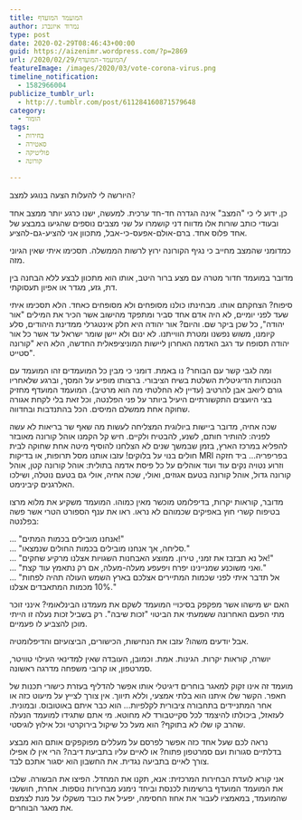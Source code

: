 ```yaml
---
title: המועמד המועדף
author: נמרוד איזנברג
type: post
date: 2020-02-29T08:46:43+00:00
guid: https://aizenimr.wordpress.com/?p=2869
url: /2020/02/29/המועמד-המועדף/
featureImage: /images/2020/03/vote-corona-virus.png
timeline_notification:
  - 1582966004
publicize_tumblr_url:
  - http://.tumblr.com/post/611284160871579648
category:
  - הומור
tags:
  - בחירות
  - סאטירה
  - פוליטיקה
  - קורונה

---
```

<span lang="he-IL">היורשה לי להעלות הצעה בנוגע למצב</span><span style="font-family:Liberation Serif, serif;"><span lang="en-US">?</span></span>

<span lang="he-IL">כן</span><span style="font-family:Liberation Serif, serif;"><span lang="en-US">, </span></span><span lang="he-IL">ידוע לי כי "המצב" אינה הגדרה חד-חד ערכית. למעשה, ישנו כרגע יותר ממצב אחד ובעודי כותב שורות אלו מדווח דני קושמרו על שני מצבים נוספים שהגיעו במבצע של אחד פלוס אחד. ברם-אולם-אפעס-כי-אבל, מתכוון אני להציע-גם-להציע.<br /> </span>

כמדומני שהמצב מחייב כי נגיף הקורונה ירוץ לרשות הממשלה. תסכימו איתי שאין הגיוני מזה.

מדובר במועמד חדור מטרה עם מצע ברור היטב, אותו הוא מתכוון לבצע ללא הבחנה בין דת, גזע, מגדר או אפיון תעסוקתי.

סיפוח? הצחקתם אותו. מבחינתו כולנו מסופחים ולא מסופחים כאחד. הלא תסכימו איתי שעד לפני יומיים, לא היה אדם אחד סביר ומתפקד מהישוב אשר הכיר את המילים "אור יהודה", כל שכן ביקר שם. והיום? אור יהודה היא חלק אינטגרלי ממדינת היהודים, סלע קיומנו, משוש נפשנו ומטרת הווייתנו. לא ינום ולא יישן שומר ישראל עד אשר כל אור יהודה תסופח עד רגב האדמה האחרון ליישות המוניציפאלית החדשה, הלא היא "קורונה סטייט".

ומה לגבי קשר עם הבוחר? נו באמת. דומני כי מבין כל המועמדים זהו המועמד עם הנוכחות הדיגיטלית השלטת בשיח הציבורי. ברצותו מופיע על המסך, וברגע שלאחריו גורם ליואב אבן להרטיב (עדיין לא החלטתי מה הוא מרטיב). המועמד המועדף מחזיק בצי היועצים התקשורתיים היעיל ביותר על פני הפלנטה, וכל זאת בלי לקחת אגורה שחוקה אחת ממשלם המיסים. הכל בהתנדבות ובחדווה.

שכה אחיה, מדובר ביישות ביולוגית המצליחה לעשות מה שאף שר בריאות לא עשה לפניה: להותיר חותם, לשנע, להבטיח ולקיים. חיש קל הקמנו אוהל קורונה מאובזר להפליא במרכז הארץ, בזמן שבמשך שנים לא הצלחנו להוסיף מיטה אחת שחוקה לבית חולים בנוי על בלוקים! עזבו אותנו מסל תרופות, או בדיקות MRI בפריפריה... ביד חזקה וזרוע נטויה נקים עוד ועוד אוהלים על כל פיסת אדמה בתולית: אוהל קורונה קטן, אוהל קורונה גדול, אוהל קורונה בטעם אגוזים, ואולי, שכה אחיה, אולי גם בטעם נוטלה, ושילכו האלרגנים קיבינימט.

מדובר, קוראות יקרות, בדיפלומט מוכשר מאין כמוהו. המועמד משקיע את מלוא מרצו בטיפוח קשרי חוץ באפיקים שכמוהם לא נראו. ראו את ענף הספורט הטרי אשר פשה בפלנטה:

... "אנחנו מובילים בכמות המתים!"  
... "סליחה, אך אנחנו מובילים בכמות החולים שנמצאו."  
... "אל נא תבזבז את זמני, טירון. ממוצע האבחנות השגויות אצלנו מרקיע שחקים!"  
... "ואני משוכנע שמניינינו יפרח ויפעפע מעלה-מעלה, אם רק נתאמץ עוד קצת."  
... "אל תדבר איתי לפני שכמות המתיירים אצלכם בארץ השמש העולה תהיה לפחות 10% מכמות המתאבדים אצלנו."

האם יש מישהו אשר מפקפק בסיכויי המועמד לשקם את מעמדנו הבינלאומי? אינני זוכר מתי הפעם האחרונה ששמעתי את הביטוי "זכות שיבה". רק בשביל זכות נעלה זו הייתי מוכן להצביע לו פעמיים.

אבל יודעים משהו? עזבו את הנחישות, הכישורים, הביצועיזם והדיפלומטיה.

יושרה, קוראות יקרות. הגינות. אמת. וכמובן, העובדה שאין למדינאי העילוי טוויטר, סמרטפון, או קרובי משפחה מדרגה ראשונה.

מועמד זה אינו זקוק למאגר בוחרים דיגיטלי אותו אפשר להדליף בעזרת כישורי תכנות של חאפר. הקשר שלו איתנו הוא בלתי אמצעי, וללא תיווך. אין צורך לצייץ על מיעוט כזה או אחר המתניידים בתחבורה ציבורית לקלפיות... הוא כבר איתם באוטובוס. ובמונית. לעזאזל, ביכולתו להיצמד לכל סקייטבורד לא מחוטא. מי אתם שתגידו למועמד הנעלה שהרב קו שלו לא בתוקף? הוא מעל כל שיקול בירוקרטי וכל אילוץ לוגיסטי.

נראה לכם שעל אחד כזה אפשר לפרסם על מעללים מפוקפקים אותם הוא מבצע בדלתיים סגורות ועם סמרטפון פתוח? או לאיים עליו בתביעת דיבה? הרי אין לו אפילו צורך לאיים בתביעה נגדית. את החשבון הוא יסגור אתכם לבד.

אני קורא לועדת הבחירות המרכזית: אנא, תקנו את המחדל. הפיצו את הבשורה. שלבו את המועמד המועדף ברשימות לכנסת וביחד נימנע מבחירות נוספות. אחרת, חוששני שהמועמד, במאמציו לעבור את אחוז החסימה, יפעיל את כובד משקלו על מנת לצמצם את מאגר הבוחרים.